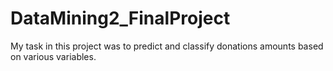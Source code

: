 # DataMining2_FinalProject
My task in this project was to predict and classify donations amounts based on various variables.

